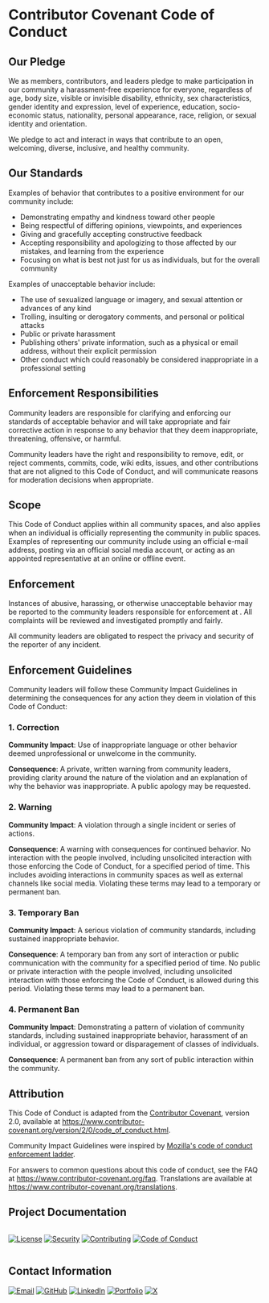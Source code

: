 # Contributor Covenant Code of Conduct

## Our Pledge

We as members, contributors, and leaders pledge to make participation in our
community a harassment-free experience for everyone, regardless of age, body
size, visible or invisible disability, ethnicity, sex characteristics, gender
identity and expression, level of experience, education, socio-economic status,
nationality, personal appearance, race, religion, or sexual identity
and orientation.

We pledge to act and interact in ways that contribute to an open, welcoming,
diverse, inclusive, and healthy community.

## Our Standards

Examples of behavior that contributes to a positive environment for our
community include:

* Demonstrating empathy and kindness toward other people
* Being respectful of differing opinions, viewpoints, and experiences
* Giving and gracefully accepting constructive feedback
* Accepting responsibility and apologizing to those affected by our mistakes,
  and learning from the experience
* Focusing on what is best not just for us as individuals, but for the
  overall community

Examples of unacceptable behavior include:

* The use of sexualized language or imagery, and sexual attention or
  advances of any kind
* Trolling, insulting or derogatory comments, and personal or political attacks
* Public or private harassment
* Publishing others' private information, such as a physical or email
  address, without their explicit permission
* Other conduct which could reasonably be considered inappropriate in a
  professional setting

## Enforcement Responsibilities

Community leaders are responsible for clarifying and enforcing our standards of
acceptable behavior and will take appropriate and fair corrective action in
response to any behavior that they deem inappropriate, threatening, offensive,
or harmful.

Community leaders have the right and responsibility to remove, edit, or reject
comments, commits, code, wiki edits, issues, and other contributions that are
not aligned to this Code of Conduct, and will communicate reasons for moderation
decisions when appropriate.

## Scope

This Code of Conduct applies within all community spaces, and also applies when
an individual is officially representing the community in public spaces.
Examples of representing our community include using an official e-mail address,
posting via an official social media account, or acting as an appointed
representative at an online or offline event.

## Enforcement

Instances of abusive, harassing, or otherwise unacceptable behavior may be
reported to the community leaders responsible for enforcement at
.
All complaints will be reviewed and investigated promptly and fairly.

All community leaders are obligated to respect the privacy and security of the
reporter of any incident.

## Enforcement Guidelines

Community leaders will follow these Community Impact Guidelines in determining
the consequences for any action they deem in violation of this Code of Conduct:

### 1. Correction

**Community Impact**: Use of inappropriate language or other behavior deemed
unprofessional or unwelcome in the community.

**Consequence**: A private, written warning from community leaders, providing
clarity around the nature of the violation and an explanation of why the
behavior was inappropriate. A public apology may be requested.

### 2. Warning

**Community Impact**: A violation through a single incident or series
of actions.

**Consequence**: A warning with consequences for continued behavior. No
interaction with the people involved, including unsolicited interaction with
those enforcing the Code of Conduct, for a specified period of time. This
includes avoiding interactions in community spaces as well as external channels
like social media. Violating these terms may lead to a temporary or
permanent ban.

### 3. Temporary Ban

**Community Impact**: A serious violation of community standards, including
sustained inappropriate behavior.

**Consequence**: A temporary ban from any sort of interaction or public
communication with the community for a specified period of time. No public or
private interaction with the people involved, including unsolicited interaction
with those enforcing the Code of Conduct, is allowed during this period.
Violating these terms may lead to a permanent ban.

### 4. Permanent Ban

**Community Impact**: Demonstrating a pattern of violation of community
standards, including sustained inappropriate behavior,  harassment of an
individual, or aggression toward or disparagement of classes of individuals.

**Consequence**: A permanent ban from any sort of public interaction within
the community.

## Attribution

This Code of Conduct is adapted from the [Contributor Covenant][homepage],
version 2.0, available at
https://www.contributor-covenant.org/version/2/0/code_of_conduct.html.

Community Impact Guidelines were inspired by [Mozilla's code of conduct
enforcement ladder](https://github.com/mozilla/diversity).

[homepage]: https://www.contributor-covenant.org

For answers to common questions about this code of conduct, see the FAQ at
https://www.contributor-covenant.org/faq. Translations are available at
https://www.contributor-covenant.org/translations.

## Project Documentation

<div style="display: flex; gap: 10px; margin: 15px 0; align-items: center; flex-wrap: wrap;">

[![License](https://img.shields.io/badge/License-See_FILE-007EC7?style=for-the-badge&logo=creativecommons)](LICENSE)
[![Security](https://img.shields.io/badge/Security-Policy_%7C_Reporting-FF6D00?style=for-the-badge&logo=owasp)](SECURITY.md)
[![Contributing](https://img.shields.io/badge/Contributing-Guidelines-2E8B57?style=for-the-badge&logo=git)](CONTRIBUTING.md)
[![Code of Conduct](https://img.shields.io/badge/Code_of_Conduct-Community_Standards-FF0000?style=for-the-badge&logo=opensourceinitiative)](CODE_OF_CONDUCT.md)

</div>

## Contact Information



  
[![Email](https://img.shields.io/badge/Email-D14836?style=for-the-badge&logo=gmail&logoColor=white)](mailto:labib.45x@gmail.com)
[![GitHub](https://img.shields.io/badge/GitHub-181717?style=for-the-badge&logo=github&logoColor=white)](https://github.com/la-b-ib)
[![LinkedIn](https://img.shields.io/badge/LinkedIn-0077B5?style=for-the-badge&logo=linkedin&logoColor=white)](https://www.linkedin.com/in/la-b-ib/)
[![Portfolio](https://img.shields.io/badge/Website-0A5C78?style=for-the-badge&logo=internet-explorer&logoColor=white)](https://la-b-ib.github.io/)
[![X](https://img.shields.io/badge/X-000000?style=for-the-badge&logo=twitter&logoColor=white)](https://x.com/la_b_ib_)

